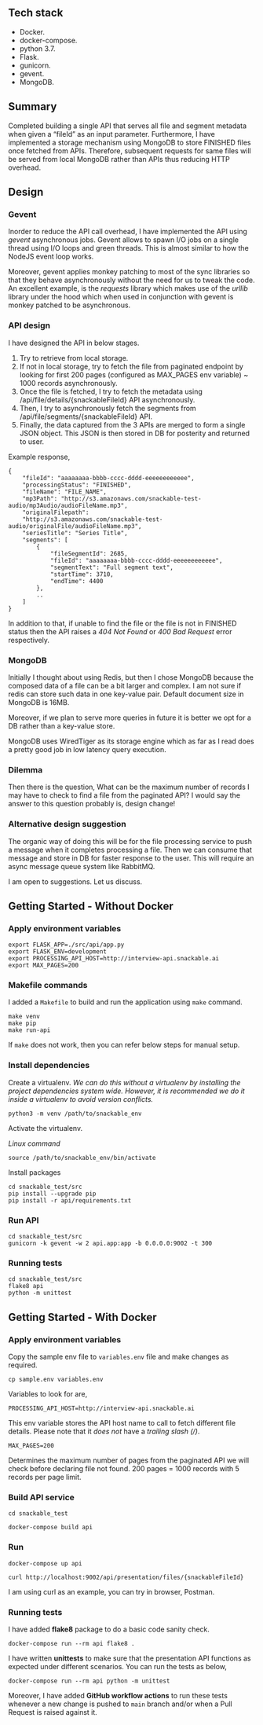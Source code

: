 ## Tech stack

- Docker.
- docker-compose.
- python 3.7.
- Flask.
- gunicorn.
- gevent.
- MongoDB.

## Summary

Completed building a single API that serves all file and segment metadata when given a “fileId” as an input parameter. Furthermore, I have implemented a storage mechanism using MongoDB to store FINISHED files once fetched from APIs. Therefore, subsequent requests for same files will be served from local MongoDB rather than APIs thus reducing HTTP overhead.

## Design

### Gevent

Inorder to reduce the API call overhead, I have implemented the API using *gevent* asynchronous jobs. Gevent allows to spawn I/O jobs on a single thread using I/O loops and green threads. This is almost similar to how the NodeJS event loop works.

Moreover, gevent applies monkey patching to most of the sync libraries so that they behave asynchronously without the need for us to tweak the code. An excellent example, is the *requests* library which makes use of the *urllib* library under the hood which when used in conjunction with gevent is monkey patched to be asynchronous.

### API design

I have designed the API in below stages.
1. Try to retrieve from local storage.
1. If not in local storage, try to fetch the file from paginated endpoint by looking for first 200 pages (configured as MAX_PAGES env variable) ~ 1000 records asynchronously.
2. Once the file is fetched, I try to fetch the metadata using /api/file/details/{snackableFileId} API asynchronously.
3. Then, I try to asynchronously fetch the segments from /api/file/segments/{snackableFileId} API.
4. Finally, the data captured from the 3 APIs are merged to form a single JSON object. This JSON is then stored in DB for posterity and returned to user.

Example response,

```
{
    "fileId": "aaaaaaaa-bbbb-cccc-dddd-eeeeeeeeeeee",
    "processingStatus": "FINISHED",
    "fileName": "FILE_NAME",
    "mp3Path": "http://s3.amazonaws.com/snackable-test-audio/mp3Audio/audioFileName.mp3",
    "originalFilepath":
    "http://s3.amazonaws.com/snackable-test-audio/originalFile/audioFileName.mp3",
    "seriesTitle": "Series Title",
    "segments": [
        {
            "fileSegmentId": 2685,
            "fileId": "aaaaaaaa-bbbb-cccc-dddd-eeeeeeeeeeee",
            "segmentText": "Full segment text",
            "startTime": 3710,
            "endTime": 4400
        },
        ..
    ]
}
```

In addition to that, if unable to find the file or the file is not in FINISHED status then the API raises a *404 Not Found* or *400 Bad Request* error respectively.

### MongoDB

Initially I thought about using Redis, but then I chose MongoDB because the composed data of a file can be a bit larger and complex. I am not sure if redis can store such data in one key-value pair. Default document size in MongoDB is 16MB.

Moreover, if we plan to serve more queries in future it is better we opt for a DB rather than a key-value store.

MongoDB uses WiredTiger as its storage engine which as far as I read does a pretty good job in low latency query execution.

### Dilemma

Then there is the question, What can be the maximum number of records I may have to check to find a file from the paginated API? I would say the answer to this question probably is, design change!

### Alternative design suggestion

The organic way of doing this will be for the file processing service to push a message when it completes processing a file. Then we can consume that message and store in DB for faster response to the user. This will require an async message queue system like RabbitMQ.

I am open to suggestions. Let us discuss.

## Getting Started - Without Docker

### Apply environment variables

```
export FLASK_APP=./src/api/app.py
export FLASK_ENV=development
export PROCESSING_API_HOST=http://interview-api.snackable.ai
export MAX_PAGES=200
```

### Makefile commands

I added a `Makefile` to build and run the application using `make` command.
```
make venv
make pip
make run-api
```

If `make` does not work, then you can refer below steps for manual setup.

### Install dependencies

Create a virtualenv. _We can do this without a virtualenv by installing the project dependencies system wide. However, it is recommended we do it inside a virtualenv to avoid version conflicts._
```
python3 -m venv /path/to/snackable_env
```
Activate the virtualenv.

*Linux command*
```
source /path/to/snackable_env/bin/activate
```

Install packages

```
cd snackable_test/src
pip install --upgrade pip
pip install -r api/requirements.txt
```

### Run API
```
cd snackable_test/src
gunicorn -k gevent -w 2 api.app:app -b 0.0.0.0:9002 -t 300
```

### Running tests

```
cd snackable_test/src
flake8 api
python -m unittest
```

## Getting Started - With Docker

### Apply environment variables

Copy the sample env file to `variables.env` file and make changes as required.
```
cp sample.env variables.env
```
Variables to look for are,

```
PROCESSING_API_HOST=http://interview-api.snackable.ai
```
This env variable stores the API host name to call to fetch different file details. Please note that it *does not* have a *trailing slash (/)*.

```
MAX_PAGES=200
```
Determines the maximum number of pages from the paginated API we will check before declaring file not found. 200 pages = 1000 records with 5 records per page limit.

### Build API service

```
cd snackable_test

docker-compose build api
```

### Run
```
docker-compose up api

curl http://localhost:9002/api/presentation/files/{snackableFileId}
```

I am using curl as an example, you can try in browser, Postman.

### Running tests

I have added **flake8** package to do a basic code sanity check.

```
docker-compose run --rm api flake8 .
```

I have written **unittests** to make sure that the presentation API functions as expected under different scenarios. You can run the tests as below,

```
docker-compose run --rm api python -m unittest
```

Moreover, I have added **GitHub workflow actions** to run these tests whenever a new change is pushed to `main` branch and/or when a Pull Request is raised against it.
